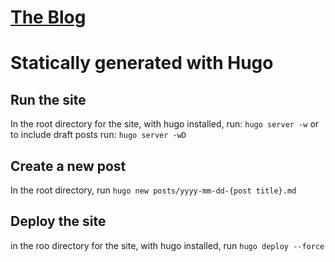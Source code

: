 # [The Blog](https://chadnierenhausen.com)

# Statically generated with Hugo

## Run the site
In the root directory for the site, with hugo installed, run: ```hugo server -w``` or to include draft posts run: ```hugo server -wD```

## Create a new post
In the root directory, run ```hugo new posts/yyyy-mm-dd-{post title}.md```

## Deploy the site
in the roo directory for the site, with hugo installed, run ```hugo deploy --force```
